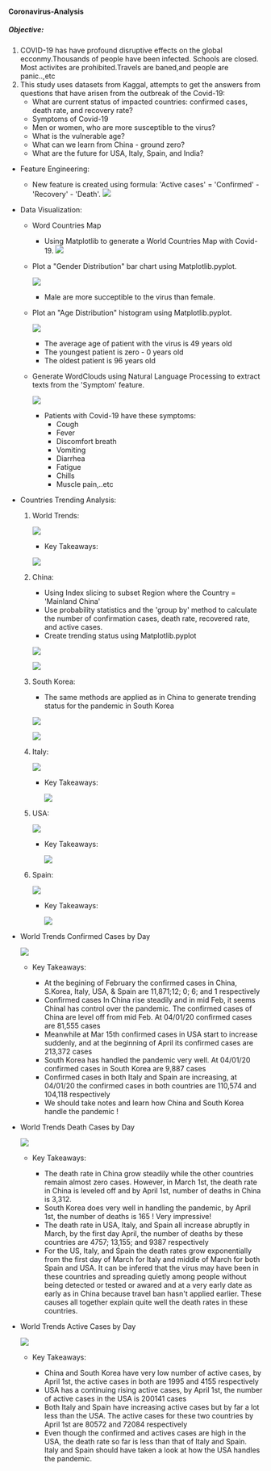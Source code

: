 #### Coronavirus-Analysis
#####  Objective:
1. COVID-19 has have profound disruptive effects on the global ecconmy.Thousands of people have been infected. Schools are closed. Most activites are prohibited.Travels are baned,and people are panic..,etc
2. This study uses datasets from Kaggal, attempts to get the answers from questions that have arisen from the outbreak of the Covid-19:
    * What are current status of impacted countries: confirmed cases, death rate, and recovery rate?
    * Symptoms of Covid-19
    * Men or women, who are more susceptible to the virus?
    * What is the vulnerable age?
    * What can we learn from China - ground zero?
    * What are the future for USA, Italy, Spain, and India?

* Feature Engineering:
    
    * New feature is created using formula: 'Active cases' = 'Confirmed' - 'Recovery' - 'Death'.
    ![](Image/CountriesWithCovid19_df.png)

* Data Visualization:
    
    * Word Countries Map
        * Using Matplotlib to generate a World Countries Map with Covid-19.
        ![](Image/CountriesWithCovid19.png)
    
    * Plot a "Gender Distribution" bar chart using Matplotlib.pyplot.
       
        ![](Image/GenderDistribution.png)
         * Male are more succeptible to the virus than female.
    
    * Plot an "Age Distribution" histogram using Matplotlib.pyplot.
        
        ![](Image/ageDistribution.png)
        
        * The average age of patient with the virus is 49 years old
        * The youngest patient is zero - 0 years old
        * The oldest patient is 96 years old
    
    * Generate WordClouds using Natural Language Processing to extract texts from the 'Symptom' feature.
    
        ![](Image/Covid-19Symptom.png)
        
        * Patients with Covid-19 have these symptoms:
            * Cough
            * Fever
            * Discomfort breath
            * Vomiting
            * Diarrhea
            * Fatigue
            * Chills
            * Muscle pain,..etc
            

* Countries Trending Analysis:
    
    1. World Trends: 
        
        ![](Image/WorldTrend.png)
        
        - Key Takeaways:
           
        ![](Image/World_Key_Takeaways.png)

    2. China:
        - Using Index slicing to subset Region where the Country = 'Mainland China'
        - Use probability statistics and the 'group by' method to calculate the       number of confirmation cases, death rate, recovered rate, and active cases.
        - Create trending status using Matplotlib.pyplot
        
        ![](Image/Trend_in_China.png)
        
           
        ![](Image/China_KeyTakeaways.png)
        
    3. South Korea:
       
       - The same methods are applied as in China to generate trending status for the pandemic in South Korea
        
        ![](Image/SKorea_Trend.png)
        
            
        ![](Image/Skorea_info.png)

    4. Italy:
        
        ![](Image/TrendInItaly.png)
        
        - Key Takeaways:
            
            ![](Image/ItalyInfo.png)
    
    5. USA:
        
        ![](Image/TrendInUSA.png)
        
        - Key Takeaways:
         
            ![](Image/usaInfo.png)
        
    6. Spain:
        
        ![](Image/Spain_Trend.png)
        
        - Key Takeaways:
           
            ![](Image/spainInfo.png)
        
* World Trends Confirmed Cases by Day

    ![](Image/ConfirmedCasesInChina_SKorea_USA_Italy_Spain.png)

    - Key Takeaways:
     
        * At the begining of February the confirmed cases in China, S.Korea, Italy, USA, & Spain are 11,871;12; 0; 6; and 1 respectively
        * Confirmed cases In China rise steadily and in mid Feb, it seems Chinal has control over the pandemic. The confirmed cases of China are level off from mid Feb. At 04/01/20 confirmed cases are 81,555 cases
        * Meanwhile at Mar 15th confirmed cases in USA start to increase suddenly, and at the beginning of April its confirmed cases are 213,372 cases
        * South Korea has handled the pandemic very well. At 04/01/20 confirmed cases in South Korea are 9,887 cases
        * Confirmed cases in both Italy and Spain are increasing, at 04/01/20 the confirmed cases in both countries are 110,574 and 104,118 respectively 
        * We should take notes and learn how China and South Korea handle the pandemic !
      
* World Trends Death Cases by Day

    ![](Image/DeathsInCountries.png)
    
    - Key Takeaways:
    
        * The death rate in China grow steadily while the other countries remain almost zero cases. However, in March 1st, the death rate in China is leveled off and by April 1st, number of deaths in China is 3,312.
        * South Korea does very well in handling the pandemic, by April 1st, the number of deaths is 165 ! Very impressive!
        * The death rate in USA, Italy, and Spain all increase abruptly in March, by the first day April, the number of deaths by these countries are 4757; 13,155; and 9387 respectively
        * For the US, Italy, and Spain the death rates grow exponentially from the first day of March for Italy and middle of March for both Spain and USA. It can be infered that the virus may have been in these countries and spreading quietly among people without being detected or tested or awared and at a very early date as early as in China because travel ban hasn't applied earlier. These causes all together explain quite well the death rates in these countries.
    
* World Trends Active Cases by Day

    ![](Image/TrendsInActiveCasesInCountries.png)
    
    - Key Takeaways:
    
        * China and South Korea have very low number of active cases, by April 1st, the active cases in both are 1995 and 4155 respectively
        * USA has a continuing rising active cases, by April 1st, the number of active cases in the USA is 200141 cases
        * Both Italy and Spain have increasing active cases but by far a lot less than the USA. The active cases for these two countries by April 1st are 80572 and 72084 respectively
        * Even though the confirmed and actives cases are high in the USA, the death rate so far is less than that of Italy and Spain. Italy and Spain should have taken a look at how the USA handles the pandemic.
    

      
    

    
    
    
  